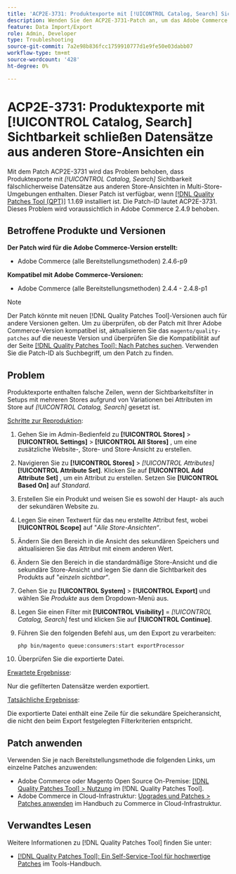 ```yaml
---
title: 'ACP2E-3731: Produktexporte mit [!UICONTROL Catalog, Search] Sichtbarkeit schließen Datensätze aus anderen Store-Ansichten ein'
description: Wenden Sie den ACP2E-3731-Patch an, um das Adobe Commerce zu beheben, bei dem Produktexporte mit dem Sichtbarkeitsfilter , der auf gesetzt ist, [!UICONTROL Catalog, Search] falsche Zeilen in Multi-Store-Setups aufgrund von Attributvariationen im Speicherbereich enthalten.
feature: Data Import/Export
role: Admin, Developer
type: Troubleshooting
source-git-commit: 7a2e98b836fcc1759910777d1e9fe50e03dabb07
workflow-type: tm+mt
source-wordcount: '428'
ht-degree: 0%

---
```



# ACP2E-3731: Produktexporte mit [!UICONTROL Catalog, Search] Sichtbarkeit schließen Datensätze aus anderen Store-Ansichten ein

Mit dem Patch ACP2E-3731 wird das Problem behoben, dass Produktexporte mit *[!UICONTROL Catalog, Search]* Sichtbarkeit fälschlicherweise Datensätze aus anderen Store-Ansichten in Multi-Store-Umgebungen enthalten. Dieser Patch ist verfügbar, wenn [[!DNL Quality Patches Tool (QPT)]](/help/tools/quality-patches-tool/quality-patches-tool-to-self-serve-quality-patches.md) 1.1.69 installiert ist. Die Patch-ID lautet ACP2E-3731. Dieses Problem wird voraussichtlich in Adobe Commerce 2.4.9 behoben.

## Betroffene Produkte und Versionen

**Der Patch wird für die Adobe Commerce-Version erstellt:**

* Adobe Commerce (alle Bereitstellungsmethoden) 2.4.6-p9

**Kompatibel mit Adobe Commerce-Versionen:**

* Adobe Commerce (alle Bereitstellungsmethoden) 2.4.4 - 2.4.8-p1

>[!NOTE]
>
>Der Patch könnte mit neuen [!DNL Quality Patches Tool]-Versionen auch für andere Versionen gelten. Um zu überprüfen, ob der Patch mit Ihrer Adobe Commerce-Version kompatibel ist, aktualisieren Sie das `magento/quality-patches` auf die neueste Version und überprüfen Sie die Kompatibilität auf der Seite [[!DNL Quality Patches Tool]: Nach Patches suchen](https://experienceleague.adobe.com/tools/commerce-quality-patches/index.html). Verwenden Sie die Patch-ID als Suchbegriff, um den Patch zu finden.

## Problem

Produktexporte enthalten falsche Zeilen, wenn der Sichtbarkeitsfilter in Setups mit mehreren Stores aufgrund von Variationen bei Attributen im Store auf *[!UICONTROL Catalog, Search]* gesetzt ist.

<u>Schritte zur Reproduktion</u>:

1. Gehen Sie im Admin-Bedienfeld zu **[!UICONTROL Stores]** > **[!UICONTROL Settings]** > **[!UICONTROL All Stores]** , um eine zusätzliche Website-, Store- und Store-Ansicht zu erstellen.
1. Navigieren Sie zu **[!UICONTROL Stores]** > *[!UICONTROL Attributes]* **[!UICONTROL Attribute Set]**. Klicken Sie auf **[!UICONTROL Add Attribute Set]** , um ein Attribut zu erstellen. Setzen Sie **[!UICONTROL Based On]** auf *Standard*.
1. Erstellen Sie ein Produkt und weisen Sie es sowohl der Haupt- als auch der sekundären Website zu.
1. Legen Sie einen Textwert für das neu erstellte Attribut fest, wobei **[!UICONTROL Scope]** auf &quot;*Alle Store-Ansichten“*.
1. Ändern Sie den Bereich in die Ansicht des sekundären Speichers und aktualisieren Sie das Attribut mit einem anderen Wert.
1. Ändern Sie den Bereich in die standardmäßige Store-Ansicht und die sekundäre Store-Ansicht und legen Sie dann die Sichtbarkeit des Produkts auf &quot;*einzeln sichtbar“*.
1. Gehen Sie zu **[!UICONTROL System]** > **[!UICONTROL Export]** und wählen Sie *Produkte* aus dem Dropdown-Menü aus.
1. Legen Sie einen Filter mit **[!UICONTROL Visibility]** = *[!UICONTROL Catalog, Search]* fest und klicken Sie auf **[!UICONTROL Continue]**.
1. Führen Sie den folgenden Befehl aus, um den Export zu verarbeiten:

   ```
   php bin/magento queue:consumers:start exportProcessor
   ```

1. Überprüfen Sie die exportierte Datei.

<u>Erwartete Ergebnisse</u>:

Nur die gefilterten Datensätze werden exportiert.

<u>Tatsächliche Ergebnisse</u>:

Die exportierte Datei enthält eine Zeile für die sekundäre Speicheransicht, die nicht den beim Export festgelegten Filterkriterien entspricht.

## Patch anwenden

Verwenden Sie je nach Bereitstellungsmethode die folgenden Links, um einzelne Patches anzuwenden:

* Adobe Commerce oder Magento Open Source On-Premise: [[!DNL Quality Patches Tool] > Nutzung](/help/tools/quality-patches-tool/usage.md) im [!DNL Quality Patches Tool].
* Adobe Commerce in Cloud-Infrastruktur: [Upgrades und Patches > Patches anwenden](https://experienceleague.adobe.com/docs/commerce-cloud-service/user-guide/develop/upgrade/apply-patches.html) im Handbuch zu Commerce in Cloud-Infrastruktur.

## Verwandtes Lesen

Weitere Informationen zu [!DNL Quality Patches Tool] finden Sie unter:

* [[!DNL Quality Patches Tool]: Ein Self-Service-Tool für hochwertige Patches](/help/tools/quality-patches-tool/quality-patches-tool-to-self-serve-quality-patches.md) im Tools-Handbuch.
